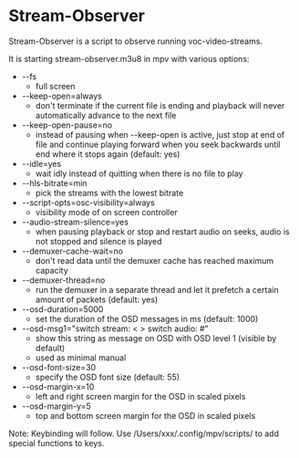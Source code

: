# Stream-Observer

Stream-Observer is a script to observe running voc-video-streams.

It is starting stream-observer.m3u8 in mpv with various options:
* --fs
  * full screen
* --keep-open=always
  * don't terminate if the current file is ending and playback will never automatically advance to the next file
* --keep-open-pause=no
  * instead of pausing when --keep-open is active, just stop at end of file and continue playing forward when you seek backwards until end where it stops again (default: yes)
* --idle=yes
  * wait idly instead of quitting when there is no file to play
* --hls-bitrate=min
  * pick the streams with the lowest bitrate
* --script-opts=osc-visibility=always
  * visibility mode of on screen controller
* --audio-stream-silence=yes
  * when pausing playback or stop and restart audio on seeks, audio is not stopped and silence is played
* --demuxer-cache-wait=no
  * don't read data until the demuxer cache has reached maximum capacity
* --demuxer-thread=no
  * run the demuxer in a separate thread and let it prefetch a certain amount of packets (default: yes)
* --osd-duration=5000
  * set the duration of the OSD messages in ms (default: 1000)
* --osd-msg1="switch stream: < >    switch audio: #"
  * show this string as message on OSD with OSD level 1 (visible by default)
  * used as minimal manual
* --osd-font-size=30
  * specify the OSD font size (default: 55)
* --osd-margin-x=10
  * left and right screen margin for the OSD in scaled pixels
* --osd-margin-y=5
  * top and bottom screen margin for the OSD in scaled pixels

Note: Keybinding will follow. Use /Users/xxx/.config/mpv/scripts/ to add special functions to keys.
